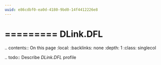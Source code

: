 ```yaml
---
uuid: e86cdbf0-ea0d-4180-9bd0-14f4412226e8
---
```



=========
DLink.DFL
=========

.. contents:: On this page
    :local:
    :backlinks: none
    :depth: 1
    :class: singlecol

.. todo::
    Describe *DLink.DFL* profile


